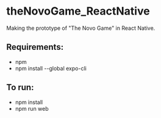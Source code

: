 # theNovoGame_ReactNative
Making the prototype of "The Novo Game" in React Native.

## Requirements:
* npm
* npm install --global expo-cli


## To run:
* npm install
* npm run web
